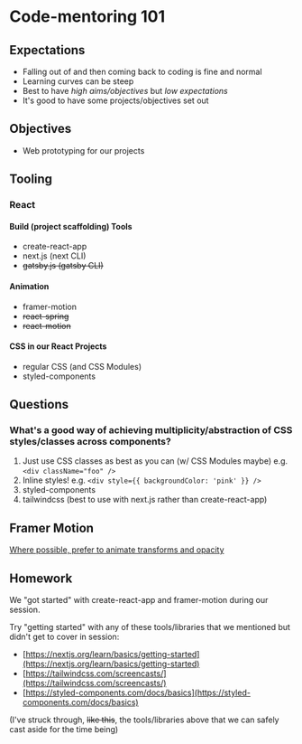 # Code-mentoring 101

## Expectations

* Falling out of and then coming back to coding is fine and normal
* Learning curves can be steep
* Best to have _high aims/objectives_ but _low expectations_
* It's good to have some projects/objectives set out

## Objectives

* Web prototyping for our projects

## Tooling

### React

#### Build (project scaffolding) Tools
* create-react-app
* next.js (next CLI)
* ~~gatsby.js (gatsby CLI)~~

#### Animation
* framer-motion
* ~~react-spring~~
* ~~react-motion~~

#### CSS in our React Projects

* regular CSS (and CSS Modules)
* styled-components

## Questions

### What's a good way of achieving multiplicity/abstraction of CSS styles/classes across components?

1. Just use CSS classes as best as you can (w/ CSS Modules maybe) e.g. `<div className="foo" />`
2. Inline styles! e.g. `<div style={{ backgroundColor: 'pink' }} />`
3. styled-components
4. tailwindcss (best to use with next.js rather than create-react-app)

## Framer Motion

[Where possible, prefer to animate transforms and opacity](https://www.framer.com/api/motion/component/#transform)

## Homework

We "got started" with create-react-app and framer-motion during our session.

Try "getting started" with any of these tools/libraries that we mentioned but didn't get to cover in session:

* [https://nextjs.org/learn/basics/getting-started](https://nextjs.org/learn/basics/getting-started)
* [https://tailwindcss.com/screencasts/](https://tailwindcss.com/screencasts/)
* [https://styled-components.com/docs/basics](https://styled-components.com/docs/basics)

(I've struck through, ~~like this~~,  the tools/libraries above that we can safely cast aside for the time being)
<!--stackedit_data:
eyJoaXN0b3J5IjpbMjA3OTIxMzY3NiwxNjY1MTgwNTAyXX0=
-->